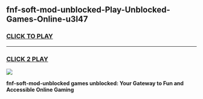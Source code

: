 
## fnf-soft-mod-unblocked-Play-Unblocked-Games-Online-u3l47
<h3>
<a href="https://premium76.site?title=fnf-soft-mod-unblocked&ref=25A">CLICK TO PLAY</a></h3>
<hr>

<h3>
<a href="https://premium76.site?title=fnf-soft-mod-unblocked&ref=25A">CLICK 2 PLAY</a>
  
</h3>

<a href="https://premium76.site?title=fnf-soft-mod-unblocked&ref=25A"><img src="https://clearcache.store/games.png"></a>


**fnf-soft-mod-unblocked games unblocked: Your Gateway to Fun and Accessible Online Gaming**
